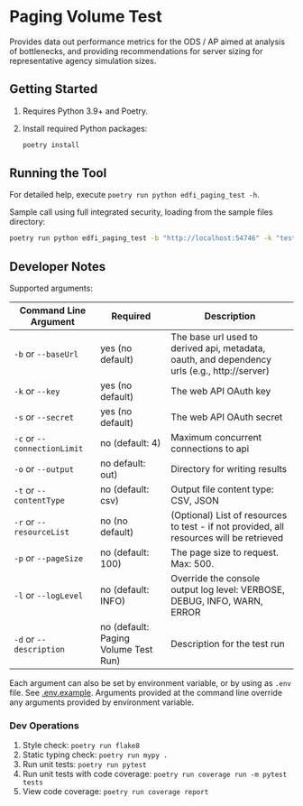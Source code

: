 # Paging Volume Test

Provides data out performance metrics for the ODS / AP aimed at analysis of
bottlenecks, and providing recommendations for server sizing for representative
agency simulation sizes.

## Getting Started

1. Requires Python 3.9+ and Poetry.
1. Install required Python packages:

   ```bash
   poetry install
   ```

## Running the Tool

For detailed help, execute `poetry run python edfi_paging_test -h`.

Sample call using full integrated security, loading from the sample files
directory:

```bash
poetry run python edfi_paging_test -b "http://localhost:54746" -k "testkey" -s "testsecret" -l "resource1" "resource2"
```

## Developer Notes

Supported arguments:

| Command Line Argument       | Required                             | Description                                                                                   |
| --------------------------- | ------------------------------------ | --------------------------------------------------------------------------------------------- |
| `-b` or `--baseUrl`         | yes (no default)                     | ​The base url used to derived api, metadata, oauth, and dependency urls (e.g., http://server)  |
| `-k` or `--key`             | yes (no default)                     | The web API OAuth key                                                                         |
| `-s` or `--secret`          | yes (no default)                     | The web API OAuth secret                                                                      |
| `-c` or `--connectionLimit` | no (default: 4)                      | Maximum concurrent connections to api                                                         |
| `-o` or `--output`          | no default: out)                     | Directory for writing results                                                                 |
| `-t` or `--contentType`     | no (default: csv)                    | Output file content type: CSV, JSON                                                           |
| `-r` or `--resourceList`    | no (no default)                      | (Optional) List of resources to test  - if not provided, all resources will be retrieved      |
| `-p` or `--pageSize`        | no (default: 100)                    | The page size to request. Max: 500.                                                           |
| `-l` or `--logLevel`        | no (default: INFO)                   | Override the console output log level: VERBOSE, DEBUG, INFO, WARN, ERROR                      |
| `-d` or `--description`     | no (default: Paging Volume Test Run) | Description for the test run                                                                  |

Each argument can also be set by environment variable, or by using as `.env`
file. See [.env.example](edfi_paging_test/.env.example). Arguments provided at
the command line override any arguments provided by environment variable.

### Dev Operations

1. Style check: `poetry run flake8`
1. Static typing check: `poetry run mypy .`
1. Run unit tests: `poetry run pytest`
1. Run unit tests with code coverage: `poetry run coverage run -m pytest tests`
1. View code coverage: `poetry run coverage report`
